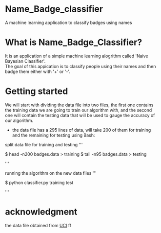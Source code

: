 # Name_Badge_classifier
A machine learning application to classify badges using names

# What is Name_Badge_Classifier?
It is an application of a simple machine learning alogrithm called 'Naive Bayesian Classifier'.  
The goal of this appication is to classify people using their names and then badge them either with '+' or '-'.
  
# Getting started
We will start with dividing the data file into two files, the first one contains the training data we are going to train our algorithm with, and the second one will contain the testing data that will be used to gauge the accuracy of our algorithm.

* the data file has a 295 lines of data, will take 200 of them for training and the remaining for testing
using Bash:

split data file for training and testing
'''

$ head -n200 badges.data > training
$ tail -n95 badges.data > testing

'''

running the algorithm on the new data files
'''

$ python classifier.py training test

'''

# acknowledgment
the data file obtained from [UCI](https://archive.ics.uci.edu/ml/index.html)
ff
